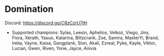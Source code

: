 # Domination
Discord: https://discord.gg/C8zCzrU7tH
* Supported champions: Sylas, Leesin, Aphelios, Velkoz, Viego, Jinx, Fiora, Xerath, Yasuo, Katarina, Blitzcrank, Zoe, Samira, MasterYi, Brand, Irelia, Vayne, Kaisa, Gangplank, Sion, Akali, Ezreal, Pyke, Kayle, Viktor, Lucian, Gwen, Riven, Yone, Jayce, Anivia
